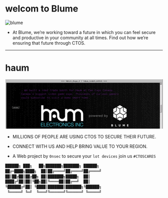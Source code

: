# welcom to Blume 
![blume](https://static2.ubi.com/ncsa/watchdogs/ctos/images/chapter-1/sequences/logo/logo_00016.png)

- At Blume, we’re working toward a future in which you can feel secure and productive in your community at all times.
Find out how we’re ensuring that future through CTOS.
-------------------------------------------------------------------------------------------------------------
# haum 
![Blume](https://raw.githubusercontent.com/0nsec/blume-ctOS/main/docs/Blume.gif)
- MILLIONS OF PEOPLE ARE USING CTOS TO SECURE THEIR FUTURE.
- CONNECT WITH US AND HELP BRING VALUE TO YOUR REGION.

- A Web project by ```0nsec``` to secure your ```lot devices```
  join us ```#CTOSCARES```

```nasm
██████╗ ███╗   ██╗███████╗███████╗ ██████╗
██╔═████╗████╗  ██║██╔════╝██╔════╝██╔════╝
██║██╔██║██╔██╗ ██║███████╗█████╗  ██║     
████╔╝██║██║╚██╗██║╚════██║██╔══╝  ██║     
╚██████╔╝██║ ╚████║███████║███████╗╚██████╗
 ╚═════╝ ╚═╝  ╚═══╝╚══════╝╚══════╝ ╚═════╝
```
